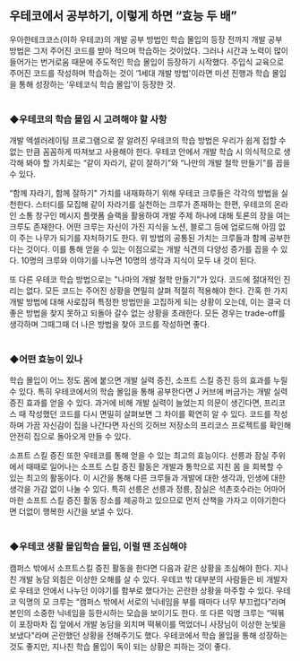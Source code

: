 ## 우테코에서 공부하기, 이렇게 하면 “효능 두 배”


우아한테크코스(이하 우테코)의 개발 공부 방법인 학습 몰입의 등장 전까지 개발 공부 방법은 그저 주어진 코드를 받아 적으며 학습하는 것이었다. 그러나 시간과 노력이 많이 들어가는 번거로움 때문에 주도적인 학습 몰입이 등장하기 시작했다. 주입식 교육으로 주어진 코드를 작성하며 학습하는 것이 ‘1세대 개발 방법'이라면 미션 진행과 학습 몰입을 통해 성장하는 ‘우테코식 학습 몰입’이 등장한 것. <br/>
<br/> 

### ◆우테코의 학습 몰입 시 고려해야 할 사항

개발 엑셀러레이팅 프로그램으로 잘 알려진 우테코의 학습 방법은 우리가 쉽게 접할 수 없는 만큼 꼼꼼하게 따져보고 사용해야 한다. 우테코 안에서 개발 학습 시 의식적으로 생각해 봐야 할 가치로는 “같이 자라기, 같이 잘하기”와 “나만의 개발 철학 만들기"를 꼽을 수 있다.

“함께 자라기, 함께 잘하기" 가치를 내재화하기 위해 우테코 크루들은 각각의 방법을 실천한다. 스터디를 모집해 같이 자라기를 실천하는 크루가 존재하는 한편, 우테코의 온라인 소통 창구인 메시지 플랫폼 슬랙을 활용하여 개발 주제 하나에 대해 토론의 장을 여는 크루도 존재한다. 어떤 크루는 자신이 가진 지식을 노션, 블로그 등에 업로드해 아낌 없이 주는 나무가 되기를 자처하기도 한다. 위 방법의 공통된 가치는 크루들과 함께 공부한다는 것이다. 이를 통해 얻을 수 있는 이점으로는 개발 식견의 다양성 증가를 꼽을 수 있다. 10명의 크루와 이야기를 나누면 10명의 생각과 지식이 모두 내 것이 된다.

또 다른 우테코 학습 방법으로는 "나마의 개발 철학 만들기"가 있다. 코드에 절대적인 진리는 없다. 모든 코드는 주어진 상황을 면밀히 살펴 적절히 적용해야 한다. 간혹 한 가지 개발 방법에 대해 사로잡혀 특정한 방법만을 고집하게 되는 상황이 오는데, 이는 결국 더 좋은 방법을 찾지 못하고 되돌아 갈수 없는 상황을 초래한다. 모든 경우는 trade-off를 생각하며 그때그때 더 나은 방법을 찾아 코드를 작성하면 좋다.  <br/>
<br/>
### ◆어떤 효능이 있나

학습 몰입이 어느 정도 몸에 붙으면 개발 실력 증진, 소프트 스킬 증진 등의 효과를 누릴 수 있다. 특히 우테코에서의 학습 몰입을 통해 공부한다면 J 커브에 버금가는 개발 실력 증진 효과를 얻을 수 있다. 과거에 비해 개발 실력이 늘었는지 의문이 생긴다면, 프리코스 때 작성했던 코드를 다시 면밀히 살펴보면 그 차이를 확연히 알 수 있다. 코드를 작성하며 가끔 자신감이 집을 나간다면 자신의 깃허브 저장소의 프리코스 프로젝트를 확인해 안전히 집으로 돌아오게 만들 수 있다.

소프트 스킬 증진 또한 우테코를 통해 얻을 수 있는 최고의 효능이다. 선릉과 잠실 주위에서 때때로 일어나는 소프트 스킬 증진 활동은 개발과 통학으로 지친 몸
을 회복할 수 있는 최고의 활동이다. 이 시간을 통해 다른 크루들과 개발에 대한 생각과, 인생에 대한 생각을 가감 없이 나눌 수 있다. 특히 선릉은 선릉과 정릉, 잠실은 석촌호수라는 어마어마한 소프트 스킬 증진 활동 장소를 제공하고 있으므로 먼저 산책을 가자고 이야기한다면 더없이 행복한 시간을 보낼 수 있다. <br/>
<br/>
### ◆우테코 생활 몰입학습 몰입, 이럴 땐 조심해야 

캠퍼스 밖에서 소프트스킬 증진 활동을 한다면 다음과 같은 상황을 조심해야 한다. 지나친 개발 농담 외침은 이상한 오해를 살 수 있다. 우테코 밖 대부분의 사람들은 비 개발자로 우테코 안에서 나누던 이야기를 함부로 했다가는 곤란한 상황을 마주할 수 있다. 우테코 익명의 모 크루는 “캠퍼스 밖에서 서로의 닉네임을 부를 때마다 너무 부끄럽다"라며 본인의 소중한 닉네임을 등한시하는 모습을 보이기도 한다. 또 다른 익명 크루는 “떡볶이 포장마차 집 앞에서 개발 농담을 외치며 떡볶이를 먹었더니 사장님이 이상한 눈빛을 보냈다"라며 곤란했던 상황을 전해주기도 했다. 우테코에서 학습 몰입을 통해 성장하는 것도 좋지만, 지나친 학습 몰입이 독이 되는 상황은 피하는 것이 좋다.
